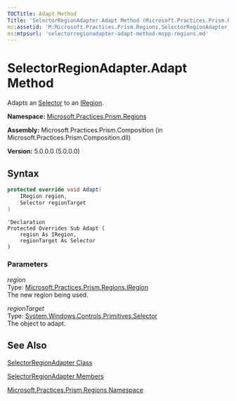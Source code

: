 ```yaml
---
TOCTitle: Adapt Method
Title: 'SelectorRegionAdapter.Adapt Method (Microsoft.Practices.Prism.Regions)'
ms:assetid: 'M:Microsoft.Practices.Prism.Regions.SelectorRegionAdapter.Adapt(Microsoft.Practices.Prism.Regions.IRegion,System.Windows.Controls.Primitives.Selector)'
ms:mtpsurl: 'selectorregionadapter-adapt-method-mspp-regions.md'
---
```



# SelectorRegionAdapter.Adapt Method

Adapts an [Selector](http://msdn.microsoft.com/en-us/library/ms595227) to an [IRegion](/patterns-practices/reference/iregion-class-mspp-regions).

**Namespace:** [Microsoft.Practices.Prism.Regions](/patterns-practices/reference/mspp-regions-namespace)

**Assembly:** Microsoft.Practices.Prism.Composition (in Microsoft.Practices.Prism.Composition.dll)

**Version:** 5.0.0.0 (5.0.0.0)

## Syntax
```C#
protected override void Adapt(
	IRegion region,
	Selector regionTarget
)
```
```VB
'Declaration
Protected Overrides Sub Adapt ( 
	region As IRegion,
	regionTarget As Selector
)
```

### Parameters

*region*  
Type: [Microsoft.Practices.Prism.Regions.IRegion](/patterns-practices/reference/iregion-class-mspp-regions)   
The new region being used.

*regionTarget*  
Type: [System.Windows.Controls.Primitives.Selector](http://msdn.microsoft.com/en-us/library/ms595227)   
The object to adapt.

## See Also

[SelectorRegionAdapter Class](/patterns-practices/reference/selectorregionadapter-class-mspp-regions)

[SelectorRegionAdapter Members](/patterns-practices/reference/selectorregionadapter-members-mspp-regions)

[Microsoft.Practices.Prism.Regions Namespace](/patterns-practices/reference/mspp-regions-namespace)
